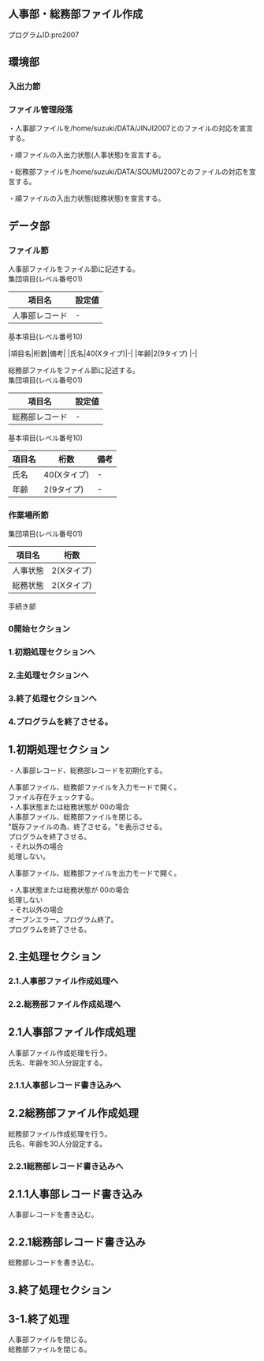 ## 人事部・総務部ファイル作成		
プログラムID:pro2007		
		
## 環境部		
### 入出力節		
### ファイル管理段落		
・人事部ファイルを/home/suzuki/DATA/JINJI2007とのファイルの対応を宣言する。		

・順ファイルの入出力状態(人事状態)を宣言する。		

・総務部ファイルを/home/suzuki/DATA/SOUMU2007とのファイルの対応を宣言する。		

・順ファイルの入出力状態(総務状態)を宣言する。		
		
## データ部		
### ファイル節		
人事部ファイルをファイル節に記述する。		
集団項目(レベル番号01)		

|項目名|設定値|
|---|---|
|人事部レコード|-|	
		
基本項目(レベル番号10)		

|項目名|桁数|備考|
|氏名|40(Xタイプ)|-|	
|年齢|2(9タイプ)	|-|
		
総務部ファイルをファイル節に記述する。		
集団項目(レベル番号01)		

|項目名|設定値|	
|---|---|
|総務部レコード|-|	
		
基本項目(レベル番号10)		

|項目名|桁数|備考|
|---|---|---|
|氏名|40(Xタイプ)|-|	
|年齢|2(9タイプ)|-|	
		
### 作業場所節		
集団項目(レベル番号01)		

|項目名|桁数|
|---|---|
|人事状態|2(Xタイプ)|	
|総務状態|2(Xタイプ)|	
		
		
手続き部		
### 0開始セクション		
		
### 1.初期処理セクションへ		
		
### 2.主処理セクションへ		
		
### 3.終了処理セクションへ		
		
### 4.プログラムを終了させる。		
		
## 1.初期処理セクション		
・人事部レコード、総務部レコードを初期化する。		
		
人事部ファイル、総務部ファイルを入力モードで開く。		
ファイル存在チェックする。		
・人事状態または総務状態が 00の場合		
人事部ファイル、総務部ファイルを閉じる。		
"既存ファイルの為、終了させる。"を表示させる。		
プログラムを終了させる。		
・それ以外の場合		
処理しない。		
		
人事部ファイル、総務部ファイルを出力モードで開く。		
		
・人事状態または総務状態が 00の場合		
処理しない		
・それ以外の場合		
オープンエラー。プログラム終了。		
プログラムを終了させる。		
		
## 2.主処理セクション		
		
### 2.1.人事部ファイル作成処理へ		
		
### 2.2.総務部ファイル作成処理へ		
		
## 2.1人事部ファイル作成処理		
人事部ファイル作成処理を行う。		
氏名、年齢を30人分設定する。		
### 2.1.1人事部レコード書き込みへ		
		
## 2.2総務部ファイル作成処理		
総務部ファイル作成処理を行う。		
氏名、年齢を30人分設定する。		
### 2.2.1総務部レコード書き込みへ		
		
## 2.1.1人事部レコード書き込み		
人事部レコードを書き込む。		
		
## 2.2.1総務部レコード書き込み		
総務部レコードを書き込む。		
		
## 3.終了処理セクション		
## 3-1.終了処理		
人事部ファイルを閉じる。		
総務部ファイルを閉じる。		
